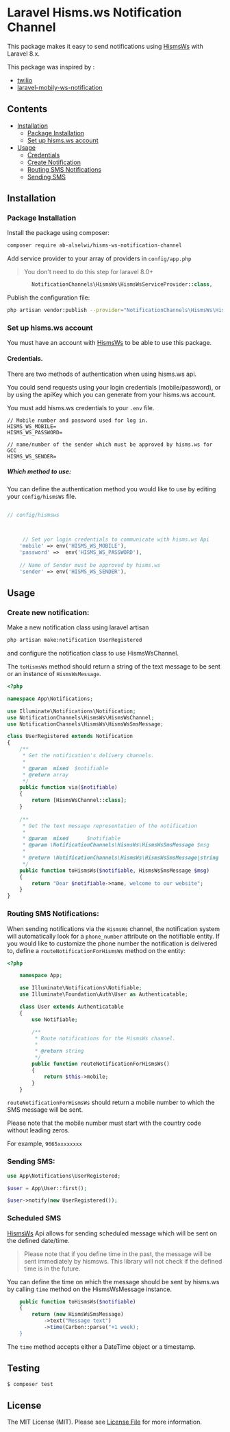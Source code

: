 # Laravel Hisms.ws Notification Channel


This package makes it easy to send notifications using [HismsWs](https://www.hisms.ws) with Laravel 8.x.

This package was inspired by :
- [twilio](https://github.com/laravel-notification-channels/twilio)
- [laravel-mobily-ws-notification](https://github.com/alhoqbani/laravel-mobily-ws-notification)


## Contents

- [Installation](#installation)
	- [Package Installation](#package-installation)
	- [Set up hisms.ws account](#set-up-hisms.ws-account)
- [Usage](#usage)
	- [Credentials](#credentials)
	- [Create Notification](#create-notification)
	- [Routing SMS Notifications](#routing-sms-notifications)
	- [Sending SMS](#sending-sms)




## Installation

### Package Installation

Install the package using composer:
```bash
composer require ab-alselwi/hisms-ws-notification-channel
```
Add service provider to your array of providers in `config/app.php` 
> You don't need to do this step for laravel 8.0+
```php
        NotificationChannels\HismsWs\HismsWsServiceProvider::class,
```
Publish the configuration file:
```bash
php artisan vendor:publish --provider="NotificationChannels\HismsWs\HismsWsServiceProvider"
```

### Set up hisms.ws account
You must have an account with [HismsWs](https://www.hisms.ws)  to be able to use this package.



#### Credentials.
There are two methods of authentication when using hisms.ws api. 

You could send requests using your login credentials (mobile/password),
 or by using the apiKey which you can generate from your hisms.ws account.
 
You must add hisms.ws credentials to your `.env` file.
```
// Mobile number and password used for log in.
HISMS_WS_MOBILE= 
HISMS_WS_PASSWORD=

// name/number of the sender which must be approved by hisms.ws for GCC
HISMS_WS_SENDER=
```
##### Which method to use:
You can define the authentication method you would like to use 
by editing your `config/hismsWs` file.


```php

// config/hismsws


    
     // Set yor login credentials to communicate with hisms.ws Api
    'mobile' => env('HISMS_WS_MOBILE'),
    'password' =>  env('HISMS_WS_PASSWORD'),
    
    // Name of Sender must be approved by hisms.ws
    'sender' => env('HISMS_WS_SENDER'),

```

## Usage

### Create new notification:
Make a new notification class using laravel artisan
```bash
php artisan make:notification UserRegistered
``` 
and configure the notification class to use HismsWsChannel.


The `toHismsWs` method should return a string of the text message to be sent or an instance of `HismsWsMessage`.

```php
<?php

namespace App\Notifications;

use Illuminate\Notifications\Notification;
use NotificationChannels\HismsWs\HismsWsChannel;
use NotificationChannels\HismsWs\HismsWsSmsMessage;

class UserRegistered extends Notification
{
    /**
     * Get the notification's delivery channels.
     *
     * @param  mixed  $notifiable
     * @return array
     */
    public function via($notifiable)
    {
        return [HismsWsChannel::class];
    }
    
    /**
     * Get the text message representation of the notification
     *
     * @param  mixed      $notifiable
     * @param \NotificationChannels\HismsWs\HismsWsSmsMessage $msg
     *
     * @return \NotificationChannels\HismsWs\HismsWsSmsMessage|string
     */
    public function toHismsWs($notifiable, HismsWsSmsMessage $msg)
    {
        return "Dear $notifiable->name, welcome to our website";
    }
}
```

### Routing SMS Notifications:

When sending notifications via the `HismsWs` channel, the notification system will automatically look for a `phone_number` attribute on the notifiable entity.
If you would like to customize the phone number the notification is delivered to, define a `routeNotificationForHismsWs` method on the entity:

```php
<?php

    namespace App;

    use Illuminate\Notifications\Notifiable;
    use Illuminate\Foundation\Auth\User as Authenticatable;

    class User extends Authenticatable
    {
        use Notifiable;

        /**
         * Route notifications for the HismsWs channel.
         *
         * @return string
         */
        public function routeNotificationForHismsWs()
        {
            return $this->mobile;
        }
    }
```
`routeNotificationForHismsWs` should return a mobile number to which the SMS message will be sent.

Please note that the mobile number must start with the country code without leading zeros.

For example, `9665xxxxxxxx`

### Sending SMS:
```php
use App\Notifications\UserRegistered;

$user = App\User::first();

$user->notify(new UserRegistered());
```

### Scheduled SMS
[HismsWs](https://www.hisms.ws) Api allows for sending scheduled message which will be sent on the defined date/time.

> Please note that if you define time in the past, the message will be sent immediately by hismsws. 
This library will not check if the defined time is in the future.

You can define the time on which the message should be sent by hisms.ws by calling `time` method on the HismsWsMessage instance.
```php
    public function toHismsWs($notifiable)
    {
        return (new HismsWsSmsMessage)
            ->text("Message text")
            ->time(Carbon::parse("+1 week);
    }
```
The `time` method accepts either a DateTime object or a timestamp.


## Testing

``` bash
$ composer test
```


## License

The MIT License (MIT). Please see [License File](LICENSE.md) for more information.